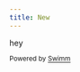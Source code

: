 ```yaml
---
title: New
---
```

hey

<SwmMeta version="3.0.0" repo-id="Z2l0aHViJTNBJTNBbWVtb3MlM0ElM0FFaW5vclo=" repo-name="memos"><sup>Powered by [Swimm](https://swimm-web-app.web.app/)</sup></SwmMeta>
